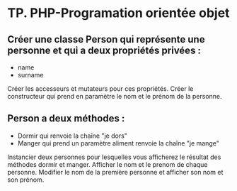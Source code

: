 # TP. PHP-Programation orientée objet

## Créer une classe Person qui représente une personne et qui a deux propriétés privées :
- name
- surname  

Créer les accesseurs et mutateurs pour ces propriétés.
Créer le constructeur qui prend en paramètre le nom et le prénom de la personne.  

## Person a deux méthodes :
 - Dormir qui renvoie la chaîne "je dors"
 - Manger qui prend un paramètre aliment renvoie la chaîne "je mange"  

Instancier deux personnes pour lesquelles vous afficherez le résultat des méthodes dormir et manger.
Afficher le nom et le prenom de chaque personne.
Modifier le nom de la première personne et afficher son nom et son prénom.